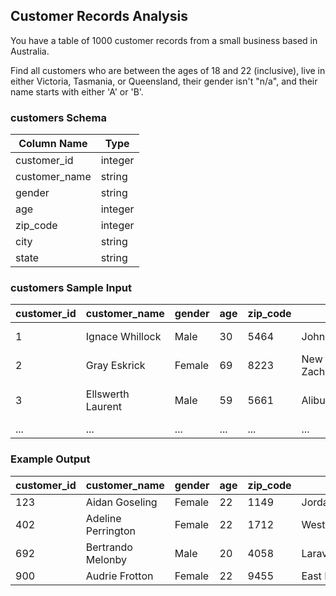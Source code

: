 ## Customer Records Analysis

You have a table of 1000 customer records from a small business based in Australia.

Find all customers who are between the ages of 18 and 22 (inclusive), live in either Victoria, Tasmania, or Queensland, their gender isn't "n/a", and their name starts with either 'A' or 'B'.

### customers Schema

| Column Name    | Type    |
|----------------|---------|
| customer_id    | integer |
| customer_name  | string  |
| gender         | string  |
| age            | integer |
| zip_code       | integer |
| city           | string  |
| state          | string  |

### customers Sample Input

| customer_id | customer_name    | gender | age | zip_code | city            | state                   |
|-------------|------------------|--------|-----|----------|-----------------|-------------------------|
| 1           | Ignace Whillock  | Male   | 30  | 5464     | Johnstonhaven   | Northern Territory      |
| 2           | Gray Eskrick     | Female | 69  | 8223     | New Zacharyfort | South Australia         |
| 3           | Ellswerth Laurent| Male   | 59  | 5661     | Aliburgh        | Australian Capital Territory |
| ...         | ...              | ...    | ... | ...      | ...             | ...                     |

### Example Output

| customer_id | customer_name     | gender | age | zip_code | city           | state   |
|-------------|-------------------|--------|-----|----------|----------------|---------|
| 123         | Aidan Goseling    | Female | 22  | 1149     | Jordanborough  | Tasmania |
| 402         | Adeline Perrington| Female | 22  | 1712     | West Cooper    | Tasmania |
| 692         | Bertrando Melonby | Male   | 20  | 4058     | Laraview       | Tasmania |
| 900         | Audrie Frotton    | Female | 22  | 9455     | East Emily     | Tasmania |
